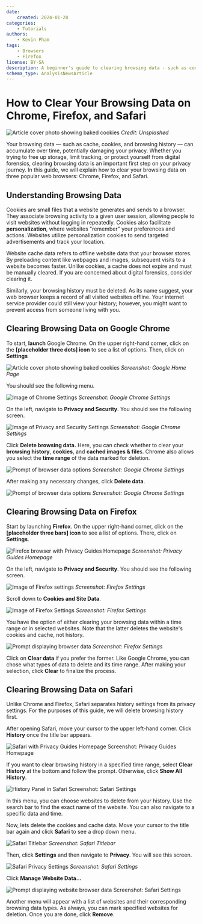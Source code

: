 ```yaml
---
date:
    created: 2024-01-28
categories:
    - Tutorials
authors:
    - Kevin Pham
tags:
    - Browsers
    - Firefox
license: BY-SA
description: A beginner's guide to clearing browsing data - such as cookies, website cache, and browsing history, on Chrome, Firefox, and Safari.
schema_type: AnalysisNewsArticle
---
```

# How to Clear Your Browsing Data on Chrome, Firefox, and Safari
![Article cover photo showing baked cookies](../assets/images/clearing-browsing-data/dimmis-vart-JPu345g_OYM-unsplash.jpg)
_Credit: Unsplashed_

Your browsing data — such as cache, cookies, and browsing history — can accumulate over time, potentially damaging your privacy. Whether you trying to free up storage, limit tracking, or protect yourself from digital forensics, clearing browsing data is an important first step on your privacy journey. In this guide, we will explain how to clear your browsing data on three popular web browsers: Chrome, Firefox, and Safari.

## Understanding Browsing Data

Cookies are small files that a website generates and sends to a browser. They associate browsing activity to a given user session, allowing people to visit websites without logging in repeatedly. Cookies also facilitate __personalization__, where websites "remember" your preferences and actions. Websites utilize personalization cookies to send targeted advertisements and track your location.

Website cache data refers to offline website data that your browser stores. By preloading content like webpages and images, subsequent visits to a website becomes faster. Unlike cookies, a cache does not expire and must be manually cleared. If you are concerned about digital forensics, consider clearing it.

Similarly, your browsing history must be deleted. As its name suggest, your web browser keeps a record of all visited websites offline. Your internet service provider could still view your history; however, you might want to prevent access from someone living with you.

## Clearing Browsing Data on Google Chrome

To start, ****launch**** Google Chrome. On the upper right-hand corner, click on the ****[placeholder three dots] icon**** to see a list of options. Then, click on ****Settings****


![Article cover photo showing baked cookies](../assets/images/clearing-browsing-data/chrome1.png)
_Screenshot: Google Home Page_


You should see the following menu.


![Image of Chrome Settings](../assets/images/clearing-browsing-data/chromesettings.png)
_Screenshot: Google Chrome Settings_


On the left, navigate to ****Privacy and Security****. You should see the following screen.


![Image of Privacy and Security Settings](../assets/images/clearing-browsing-data/chrome.png)
_Screenshot: Google Chrome Settings_


Click ****Delete browsing data.**** Here, you can check whether to clear your ****browsing history****, ****cookies****, and ****cached images & file****s. Chrome also allows you select the ****time range**** of the data marked for deletion.


![Prompt of browser data options](../assets/images/clearing-browsing-data/chromesettings1.png)
_Screenshot: Google Chrome Settings_


After making any necessary changes, click ****Delete data****.


![Prompt of browser data options](../assets/images/clearing-browsing-data/chromedelete.png)
_Screenshot: Google Chrome Settings_


## Clearing Browsing Data on Firefox

Start by launching ****Firefox****. On the upper right-hand corner, click on the ****[placeholder three bars] icon**** to see a list of options. There, click on ****Settings****.


![Firefox browser with Privacy Guides Homepage](../assets/images/clearing-browsing-data/firefox2.png)
_Screenshot: Privacy Guides Homepage_


On the left, navigate to ****Privacy and Security****. You should see the following screen.


![Image of Firefox settings](../assets/images/clearing-browsing-data/firefox1.png)
_Screenshot: Firefox Settings_


Scroll down to ****Cookies and Site Data****.


![Image of Firefox Settings](../assets/images/clearing-browsing-data/firefoxcookies.png)
_Screenshot: Firefox Settings_


You have the option of either clearing your browsing data within a time range or in selected websites. Note that the latter deletes the website's cookies and cache, not history.


![Prompt displaying browser data](../assets/images/clearing-browsing-data/firefoxdata2.png)
_Screenshot: Firefox Settings_


Click on ****Clear data**** if you prefer the former. Like Google Chrome, you can chose what types of data to delete and its time range. After making your selection, click ****Clear**** to finalize the process.

## Clearing Browsing Data on Safari

Unlike Chrome and Firefox, Safari separates history settings from its privacy settings. For the purposes of this guide, we will delete browsing history first.

After opening Safari, move your cursor to the upper left-hand corner. Click ****History**** once the title bar appears.


![Safari with Privacy Guides Homepage](../assets/images/clearing-browsing-data/safari2.png)
Screenshot: Privacy Guides Homepage


If you want to clear browsing history in a specified time range, select ****Clear History**** at the bottom and follow the prompt. Otherwise, click ****Show All History****.


![History Panel in Safari](../assets/images/clearing-browsing-data/history.png)
Screenshot: Safari Settings


In this menu, you can choose websites to delete from your history. Use the search bar to find the exact name of the website. You can also navigate to a specific data and time.


Now, lets delete the cookies and cache data. Move your cursor to the title bar again and click ****Safari**** to see a drop down menu.


![Safari Titlebar](../assets/images/clearing-browsing-data/safaritoolbar.png)
_Screenshot: Safari Titlebar_


Then, click ****Settings**** and then navigate to ****Privacy****. You will see this screen.


![Safari Privacy Settings](../assets/images/clearing-browsing-data/safarisettings.png)
_Screenshot: Safari Settings_


Click ****Manage Website Data...****


![Prompt displaying website browser data](../assets/images/clearing-browsing-data/safaridata.png)
Screenshot: Safari Settings


Another menu will appear with a list of websites and their corresponding browsing data types. As always, you can mark specified websites for deletion. Once you are done, click ****Remove****.
